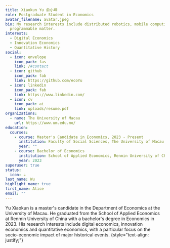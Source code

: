 ```yaml
---
title: Xiaokun Yu 俞小坤
role: Postgraduate Student in Economics
avatar_filename: avatar.jpeg
bio: My research interests include distributed robotics, mobile computing and
  programmable matter.
interests:
  - Digital Economics
  - Innovation Economics
  - Quantitative History
social:
  - icon: envelope
    icon_pack: fas
    link: /#contact
  - icon: github
    icon_pack: fab
    link: https://github.com/ecoYu
  - icon: linkedin
    icon_pack: fab
    link: https://www.linkedin.com/
  - icon: cv
    icon_pack: ai
    link: uploads/resume.pdf
organizations:
  - name: The University of Macau
    url: https://www.um.edu.mo/
education:
  courses:
    - course: Master's Candidate in Economics, 2023 - Present
      institution: Faculty of Social Sciences, The University of Macau
      year: ""
    - course: Bachelor of Economics
      institution: School of Applied Economics, Renmin University of China
      year: 2023
superuser: true
status:
  icon: ☕️
last_name: Wu
highlight_name: true
first_name: Alice
email: ""
---
```

Yu Xiaokun is a master's candidate in the Department of Economics at the University of Macau. He graduated from the School of Applied Economics at Renmin University of China with a bachelor's degree in Economics in 2023. His research interests include digital economics, innovation economics and quantitative economics, with a particular focus on the socio-economic impact of major historical events.
{style="text-align: justify;"}